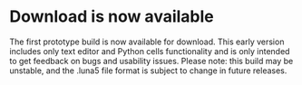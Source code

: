 # Download is now available

The first prototype build is now available for download. This early version includes only text editor and Python cells functionality and is only intended to get feedback on bugs and usability issues. Please note: this build may be unstable, and the .luna5 file format is subject to change in future releases.
